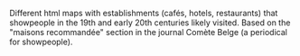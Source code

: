 Different html maps with establishments (cafés, hotels, restaurants) that showpeople in the 19th and early 20th centuries likely visited. Based on the "maisons recommandée" section in the journal Comète Belge (a periodical for showpeople).
